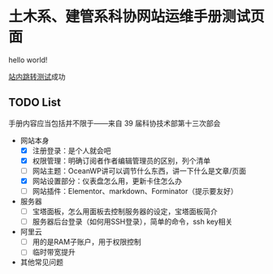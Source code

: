 # 土木系、建管系科协网站运维手册测试页面
hello world!

[站内跳转测试](/structure)成功

## TODO List

手册内容应当包括并不限于——来自 39 届科协技术部第十三次部会

+ 网站本身
    + [x] 注册登录：是个人就会吧
    + [x] 权限管理：明确订阅者作者编辑管理员的区别，列个清单
    + [ ] 网站主题：OceanWP讲可以调节什么东西，讲一下什么是文章/页面
    + [x] 网站设置部分：仪表盘怎么用，更新卡住怎么办
    + [ ] 网站插件：Elementor、markdown、Forminator（提示要友好）
+ 服务器
  + [ ] 宝塔面板，怎么用面板去控制服务器的设定，宝塔面板简介
  + [ ] 服务器后台登录（如何用SSH登录），简单的命令，ssh key相关
+ 阿里云
  + [ ] 用的是RAM子账户，用于权限控制
  + [ ] 临时带宽提升
+ 其他常见问题

